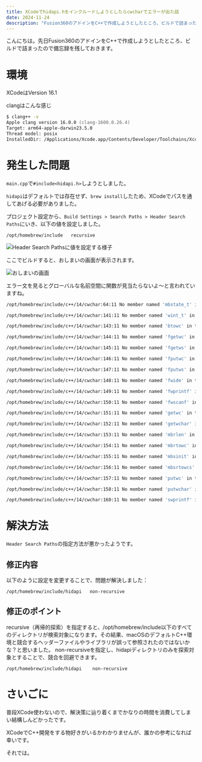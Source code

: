 ```yaml
---
title: XCodeでhidapi.hをインクルードしようとしたらcwcharでエラーが出た話
date: 2024-11-24
description: "Fusion360のアドインをC++で作成しようとしたところ、ビルドで詰まったので備忘録を書きました。"
---
```


こんにちは。先日Fusion360のアドインをC++で作成しようとしたところ、ビルドで詰まったので備忘録を残しておきます。

# 環境

XCodeはVersion 16.1

clangはこんな感じ

```zsh
$ clang++ -v
Apple clang version 16.0.0 (clang-1600.0.26.4)
Target: arm64-apple-darwin23.5.0
Thread model: posix
InstalledDir: /Applications/Xcode.app/Contents/Developer/Toolchains/XcodeDefault.xctoolchain/usr/bin
```

# 発生した問題

`main.cpp`で`#include<hidapi.h>`しようとしました。

`hidapi`はデフォルトでは存在せず、`brew install`したため、XCodeでパスを通してあげる必要がありました。

プロジェクト設定から、`Build Settings > Search Paths > Header Search Paths`にいき、以下の値を設定しました。

```
/opt/homebrew/include	recursive
```

![Header Search Pathsに値を設定する様子](/blogImage/xcode-include-setting-error-path-setting.webp)

ここでビルドすると、おしまいの画面が表示されます。

![おしまいの画面](/blogImage/xcode-include-setting-error-cwchar-error.webp)

エラー文を見るとグローバルな名前空間に関数が見当たらないよ〜と言われていますね。

```sh
/opt/homebrew/include/c++/14/cwchar:64:11 No member named 'mbstate_t' in the global namespace

/opt/homebrew/include/c++/14/cwchar:141:11 No member named 'wint_t' in the global namespace

/opt/homebrew/include/c++/14/cwchar:143:11 No member named 'btowc' in the global namespace

/opt/homebrew/include/c++/14/cwchar:144:11 No member named 'fgetwc' in the global namespace

/opt/homebrew/include/c++/14/cwchar:145:11 No member named 'fgetws' in the global namespace

/opt/homebrew/include/c++/14/cwchar:146:11 No member named 'fputwc' in the global namespace

/opt/homebrew/include/c++/14/cwchar:147:11 No member named 'fputws' in the global namespace

/opt/homebrew/include/c++/14/cwchar:148:11 No member named 'fwide' in the global namespace

/opt/homebrew/include/c++/14/cwchar:149:11 No member named 'fwprintf' in the global namespace

/opt/homebrew/include/c++/14/cwchar:150:11 No member named 'fwscanf' in the global namespace

/opt/homebrew/include/c++/14/cwchar:151:11 No member named 'getwc' in the global namespace

/opt/homebrew/include/c++/14/cwchar:152:11 No member named 'getwchar' in the global namespace

/opt/homebrew/include/c++/14/cwchar:153:11 No member named 'mbrlen' in the global namespace

/opt/homebrew/include/c++/14/cwchar:154:11 No member named 'mbrtowc' in the global namespace

/opt/homebrew/include/c++/14/cwchar:155:11 No member named 'mbsinit' in the global namespace

/opt/homebrew/include/c++/14/cwchar:156:11 No member named 'mbsrtowcs' in the global namespace

/opt/homebrew/include/c++/14/cwchar:157:11 No member named 'putwc' in the global namespace

/opt/homebrew/include/c++/14/cwchar:158:11 No member named 'putwchar' in the global namespace

/opt/homebrew/include/c++/14/cwchar:160:11 No member named 'swprintf' in the global namespace

```

# 解決方法

`Header Search Paths`の指定方法が悪かったようです。

## 修正内容

以下のように設定を変更することで、問題が解決しました：

```
/opt/homebrew/include/hidapi   non-recursive
```

## 修正のポイント

recursive（再帰的探索）を指定すると、/opt/homebrew/include以下のすべてのディレクトリが検索対象になります。その結果、macOSのデフォルトC++環境と競合するヘッダーファイルやライブラリが誤って参照されたのではないかな？と思いました。
non-recursiveを指定し、hidapiディレクトリのみを探索対象とすることで、競合を回避できます。

```
/opt/homebrew/include/hidapi	non-recursive
```

# さいごに

普段XCode使わないので、解決策に辿り着くまでかなりの時間を消費してしまい結構しんどかったです。

XCodeでC++開発をする物好きがいるかわかりませんが、誰かの参考になれば幸いです。

それでは。
